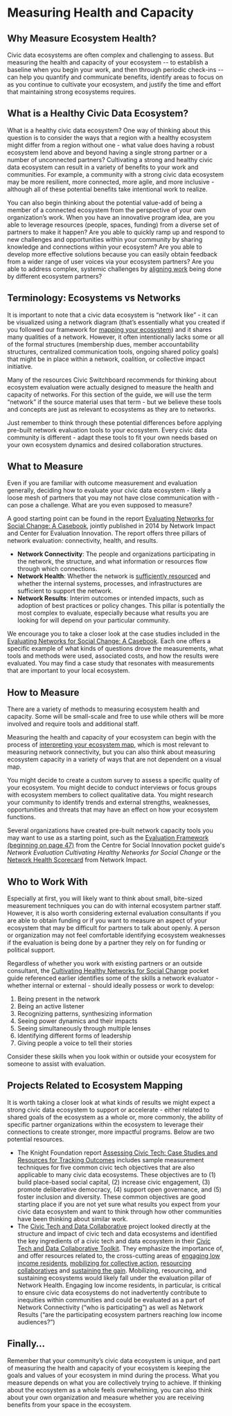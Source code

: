 # Measuring Health and Capacity

## **Why Measure Ecosystem Health?**

Civic data ecosystems are often complex and challenging to assess. But measuring the health and capacity of your ecosystem -- to establish a baseline when you begin your work, and then through periodic check-ins -- can help you quantify and communicate benefits, identify areas to focus on as you continue to cultivate your ecosystem, and justify the time and effort that maintaining strong ecosystems requires.

## What is a Healthy Civic Data Ecosystem?

What is a healthy civic data ecosystem? One way of thinking about this question is to consider the ways that a region with a healthy ecosystem might differ from a region without one - what value does having a robust ecosystem lend above and beyond having a single strong partner or a number of unconnected partners? Cultivating a strong and healthy civic data ecosystem can result in a variety of benefits to your work and communities. For example, a community with a strong civic data ecosystem may be more resilient, more connected, more agile, and more inclusive - although all of these potential benefits take intentional work to realize.

You can also begin thinking about the potential value-add of being a member of a connected ecosystem from the perspective of your own organization’s work. When you have an innovative program idea, are you able to leverage resources \(people, spaces, funding\) from a diverse set of partners to make it happen? Are you able to quickly ramp up and respond to new challenges and opportunities within your community by sharing knowledge and connections within your ecosystem? Are you able to develop more effective solutions because you can easily obtain feedback from a wider range of user voices via your ecosystem partners? Are you able to address complex, systemic challenges by [aligning work](https://www.fastcompany.com/3047313/5-steps-to-cultivating-a-civic-startup-ecosystem-according-to-civic-entrepreneurs) being done by different ecosystem partners?

## Terminology: Ecosystems vs Networks

It is important to note that a civic data ecosystem is “network like” - it can be visualized using a network diagram \(that’s essentially what you created if you followed our framework for [mapping your ecosystem](https://civic-switchboard.gitbook.io/guide/understanding/mapping-your-ecosystem#mapping-your-ecosystem)\) and it shares many qualities of a network. However, it often intentionally lacks some or all of the formal structures \(membership dues, member accountability structures, centralized communication tools, ongoing shared policy goals\) that might be in place within a network, coalition, or collective impact initiative.

Many of the resources Civic Switchboard recommends for thinking about ecosystem evaluation were actually designed to measure the health and capacity of networks. For this section of the guide, we will use the term “network” if the source material uses that term - but we believe these tools and concepts are just as relevant to ecosystems as they are to networks.

Just remember to think through these potential differences before applying pre-built network evaluation tools to your ecosystem. Every civic data community is different - adapt these tools to fit your own needs based on your own ecosystem dynamics and desired collaboration structures.

## What to Measure

Even if you are familiar with outcome measurement and evaluation generally, deciding how to evaluate your civic data ecosystem - likely a loose mesh of partners that you may not have close communication with - can pose a challenge. What are you even supposed to measure?

A good starting point can be found in the report [Evaluating Networks for Social Change: A Casebook](http://www.networkimpact.org/wp-content/uploads/2014/10/NetworkEvalGuidePt2_Casebook_Rev.pdf), jointly published in 2014 by Network Impact and Center for Evaluation Innovation. The report offers three pillars of network evaluation: connectivity, health, and results.

* **Network Connectivity**: The people and organizations participating in the network, the structure, and what information or resources flow through which connections.
* **Network Health**: Whether the network is [sufficiently resourced](https://www.omidyar.com/news/new-york-citys-civic-hall-grow-civic-tech-ecosystem-4-million-new-funding) and whether the internal systems, processes, and infrastructures are sufficient to support the network.
* **Network Results**: Interim outcomes or intended impacts, such as adoption of best practices or policy changes. This pillar is potentially the most complex to evaluate, especially because what results you are looking for will depend on your particular community.

We encourage you to take a closer look at the case studies included in the [Evaluating Networks for Social Change: A Casebook](http://www.networkimpact.org/wp-content/uploads/2014/10/NetworkEvalGuidePt2_Casebook_Rev.pdf). Each one offers a specific example of what kinds of questions drove the measurements, what tools and methods were used, associated costs, and how the results were evaluated. You may find a case study that resonates with measurements that are important to your local ecosystem.

## How to Measure

There are a variety of methods to measuring ecosystem health and capacity.  Some will be small-scale and free to use while others will be more involved and require tools and additional staff.

Measuring the health and capacity of your ecosystem can begin with the process of [interpreting your ecosystem map](https://civic-switchboard.gitbook.io/guide/understanding/mapping-your-ecosystem#interpreting-the-mapping), which is most relevant to measuring network connectivity, but you can also think about measuring ecosystem capacity in a variety of ways that are not dependent on a visual map.

You might decide to create a custom survey to assess a specific quality of your ecosystem. You might decide to conduct interviews or focus groups with ecosystem members to collect qualitative data. You might research your community to identify trends and external strengths, weaknesses, opportunities and threats that may have an effect on how your ecosystem functions.

Several organizations have created pre-built network capacity tools you may want to use as a starting point, such as the [Evaluation Framework \(beginning on page 47\)](http://socialinnovation.ca/sites/socialinnovation.ca/files/NetworkEvaluation_Pocket_english.pdf) from the Centre for Social Innovation pocket guide's _Network Evaluation Cultivating Healthy Networks for Social Change_ or the [Network Health Scorecard](http://networkimpact.org/downloads/NH_Scorecard.pdf) from Network Impact.

## Who to Work With

Especially at first, you will likely want to think about small, bite-sized measurement techniques you can do with internal ecosystem partner staff. However, it is also worth considering external evaluation consultants if you are able to obtain funding or if you want to measure an aspect of your ecosystem that may be difficult for partners to talk about openly. A person or organization may not feel comfortable identifying ecosystem weaknesses if the evaluation is being done by a partner they rely on for funding or political support.

Regardless of whether you work with existing partners or an outside consultant, the [Cultivating Healthy Networks for Social Change](http://socialinnovation.ca/sites/socialinnovation.ca/files/NetworkEvaluation_Pocket_english.pdf) pocket guide referenced earlier identifies some of the skills a network evaluator - whether internal or external - should ideally possess or work to develop:

1. Being present in the network
2. Being an active listener
3. Recognizing patterns, synthesizing information
4. Seeing power dynamics and their impacts
5. Seeing simultaneously through multiple lenses
6. Identifying different forms of leadership
7. Giving people a voice to tell their stories

Consider these skills when you look within or outside your ecosystem for someone to assist with evaluation.

## Projects Related to Ecosystem Mapping

It is worth taking a closer look at what kinds of results we might expect a strong civic data ecosystem to support or accelerate - either related to shared goals of the ecosystem as a whole or, more commonly, the ability of specific partner organizations within the ecosystem to leverage their connections to create stronger, more impactful programs. Below are two potential resources.

* The Knight Foundation report [Assessing Civic Tech: Case Studies and Resources for Tracking Outcomes](https://knightfoundation.org/media/uploads/publication_pdfs/NI_Knight_CivicTechAssessment_Mar2015.pdf) includes sample measurement techniques for five common civic tech objectives that are also applicable to many civic data ecosystems. These objectives are to \(1\) build place-based social capital, \(2\) increase civic engagement, \(3\) promote deliberative democracy, \(4\) support open governance, and \(5\) foster inclusion and diversity. These common objectives are good starting place if you are not yet sure what results you expect from your civic data ecosystem and want to think through how other communities have been thinking about similar work.
* The [Civic Tech and Data Collaborative](https://www.livingcities.org/work/civic-tech-and-data-collaborative/about) project looked directly at the structure and impact of civic tech and data ecosystems and identified the key ingredients of a civic tech and data ecosystem in their [Civic Tech and Data Collaborative Toolkit](https://medium.com/civic-tech-data-collaborative/toolkit/home). They emphasize the importance of, and offer resources related to, the cross-cutting areas of [engaging low income residents](https://medium.com/civic-tech-data-collaborative/the-ctdc-toolkit-engaging-low-income-residents-96caa7b7fcc8), [mobilizing for collective action](https://medium.com/civic-tech-data-collaborative/the-ctdc-toolkit-mobilizing-for-collective-action-e9c4b6eb31c3), [resourcing collaboratives](https://medium.com/civic-tech-data-collaborative/the-ctdc-toolkit-resourcing-collaboratives-30f49501cfb9) and [sustaining the gain](https://medium.com/civic-tech-data-collaborative/the-ctdc-toolkit-sustaining-the-gain-632c813d16fe).  Mobilizing, resourcing, and sustaining ecosystems would likely fall under the evaluation pillar of Network Health. Engaging low income residents, in particular, is critical to ensure civic data ecosystems do not inadvertently contribute to inequities within communities and could be evaluated as a part of Network Connectivity \(“who is participating”\) as well as Network Results \(“are the participating ecosystem partners reaching low income audiences?”\)

## Finally…

Remember that your community’s civic data ecosystem is unique, and part of measuring the health and capacity of your ecosystem is keeping the goals and values of your ecosystem in mind during the process. What you measure depends on what you are collectively trying to achieve. If thinking about the ecosystem as a whole feels overwhelming, you can also think about your own organization and measure whether you are receiving benefits from your space in the ecosystem.  


